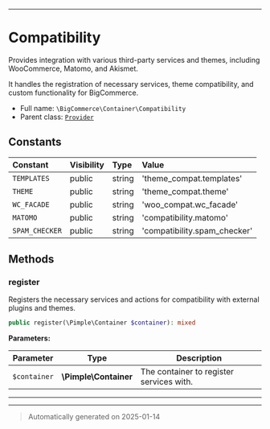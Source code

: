 ***

# Compatibility

Provides integration with various third-party services and themes, including WooCommerce, Matomo, and Akismet.

It handles the registration of necessary services, theme compatibility, and custom functionality for BigCommerce.

* Full name: `\BigCommerce\Container\Compatibility`
* Parent class: [`Provider`](./classes/BigCommerce/Container/Provider.md)


## Constants

| Constant | Visibility | Type | Value |
|:---------|:-----------|:-----|:------|
|`TEMPLATES`|public|string|&#039;theme_compat.templates&#039;|
|`THEME`|public|string|&#039;theme_compat.theme&#039;|
|`WC_FACADE`|public|string|&#039;woo_compat.wc_facade&#039;|
|`MATOMO`|public|string|&#039;compatibility.matomo&#039;|
|`SPAM_CHECKER`|public|string|&#039;compatibility.spam_checker&#039;|


## Methods


### register

Registers the necessary services and actions for compatibility with external plugins and themes.

```php
public register(\Pimple\Container $container): mixed
```








**Parameters:**

| Parameter | Type | Description |
|-----------|------|-------------|
| `$container` | **\Pimple\Container** | The container to register services with. |





***


***
> Automatically generated on 2025-01-14
